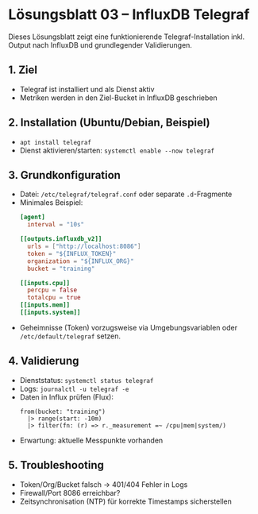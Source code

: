 # Lösungsblatt 03 – InfluxDB Telegraf

Dieses Lösungsblatt zeigt eine funktionierende Telegraf-Installation inkl. Output nach InfluxDB und grundlegender Validierungen.

## 1. Ziel
- Telegraf ist installiert und als Dienst aktiv
- Metriken werden in den Ziel-Bucket in InfluxDB geschrieben

## 2. Installation (Ubuntu/Debian, Beispiel)
- `apt install telegraf`
- Dienst aktivieren/starten: `systemctl enable --now telegraf`

## 3. Grundkonfiguration
- Datei: `/etc/telegraf/telegraf.conf` oder separate `.d`-Fragmente
- Minimales Beispiel:
  ```toml
  [agent]
    interval = "10s"

  [[outputs.influxdb_v2]]
    urls = ["http://localhost:8086"]
    token = "${INFLUX_TOKEN}"
    organization = "${INFLUX_ORG}"
    bucket = "training"

  [[inputs.cpu]]
    percpu = false
    totalcpu = true
  [[inputs.mem]]
  [[inputs.system]]
  ```
- Geheimnisse (Token) vorzugsweise via Umgebungsvariablen oder `/etc/default/telegraf` setzen.

## 4. Validierung
- Dienststatus: `systemctl status telegraf`
- Logs: `journalctl -u telegraf -e`
- Daten in Influx prüfen (Flux):
  ```flux
  from(bucket: "training")
    |> range(start: -10m)
    |> filter(fn: (r) => r._measurement =~ /cpu|mem|system/)
  ```
- Erwartung: aktuelle Messpunkte vorhanden

## 5. Troubleshooting
- Token/Org/Bucket falsch → 401/404 Fehler in Logs
- Firewall/Port 8086 erreichbar?
- Zeitsynchronisation (NTP) für korrekte Timestamps sicherstellen
